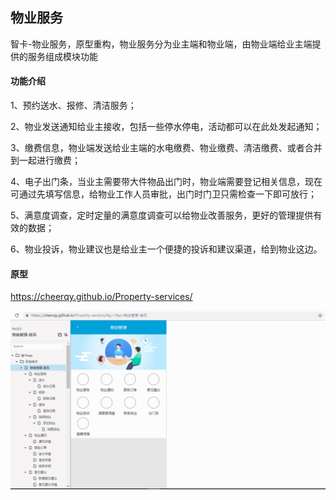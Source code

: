## 物业服务

智卡-物业服务，原型重构，物业服务分为业主端和物业端，由物业端给业主端提供的服务组成模块功能

#### 功能介绍

1、预约送水、报修、清洁服务；

2、物业发送通知给业主接收，包括一些停水停电，活动都可以在此处发起通知；

3、缴费信息，物业端发送给业主端的水电缴费、物业缴费、清洁缴费、或者合并到一起进行缴费；

4、电子出门条，当业主需要带大件物品出门时，物业端需要登记相关信息，现在可通过先填写信息，给物业工作人员审批，出门时门卫只需检查一下即可放行；

5、满意度调查，定时定量的满意度调查可以给物业改善服务，更好的管理提供有效的数据；

6、物业投诉，物业建议也是给业主一个便捷的投诉和建议渠道，给到物业这边。

#### 原型

https://cheerqy.github.io/Property-services/

![](https://github.com/CheerQY/Property-services/blob/master/GIF.gif)
